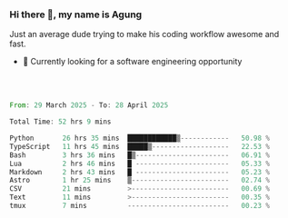 ### Hi there 👋, my name is Agung
Just an average dude trying to make his coding workflow awesome and fast.

<!--
**agungfir98/agungfir98** is a ✨ _special_ ✨ repository because its `README.md` (this file) appears on your GitHub profile.
-->

- 🔭 Currently looking for a software engineering opportunity
<br/>
<br/>
<!--START_SECTION:waka-->

```rust
From: 29 March 2025 - To: 28 April 2025

Total Time: 52 hrs 9 mins

Python       26 hrs 35 mins  ████████████▒------------   50.98 %
TypeScript   11 hrs 45 mins  █████▒-------------------   22.53 %
Bash         3 hrs 36 mins   █▒-----------------------   06.91 %
Lua          2 hrs 46 mins   █ -----------------------   05.33 %
Markdown     2 hrs 43 mins   █ -----------------------   05.23 %
Astro        1 hr 25 mins    ▒------------------------   02.74 %
CSV          21 mins         >------------------------   00.69 %
Text         11 mins         >------------------------   00.35 %
tmux         7 mins          -------------------------   00.23 %
```

<!--END_SECTION:waka-->
